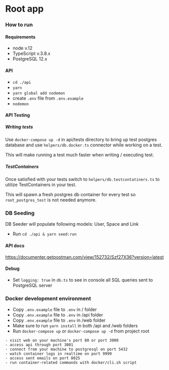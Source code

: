 # Root app

### How to run

#### Requirements
- node v.12
- TypeScript v.3.8.x
- PostgreSQL 12.x

#### API
- `cd ./api`
- `yarn`
- `yarn global add nodemon`
- create `.env` file from `.env.example`
- `nodemon`

#### API Testing

##### Writing tests
Use `docker-compose up -d` in api/tests directory to bring up test postgres database and use `helpers/db.docker.ts` connector while working on a test.

This will make running a test much faster when writing / executing test.

##### TestContainers

Once satisfied with your tests switch to `helpers/db.testcontatiners.ts` to utilize TestContainers in your test.

This will spawn a fresh postgres db container for every test so `root_postgres_test` is not needed anymore. 

### DB Seeding
DB Seeder will populate following models: User, Space and Link

- Run `cd ./api & yarn seed:run`

#### API docs

https://documenter.getpostman.com/view/152732/Szf27X36?version=latest

#### Debug
- Set `logging: true` in `db.ts` to see in console all SQL queries sent to PostgreSQL server

### Docker development environment

- Copy `.env.example` file to `.env` in / folder
- Copy `.env.example` file to `.env` in /api folder
- Copy `.env.example` file to `.env` in /web folder
- Make sure to run `yarn install` in both /api and /web folders
- Run `docker-compose up` or `docker-compose up -d` from project root

```
- visit web on your machine's port 80 or port 3000
- access api through port 3001
- connect from your machine to postgresql on port 5432
- watch container logs in realtime on port 9999
- access sent emails on port 8025
- run container-related commands with docker/cli.sh script
```